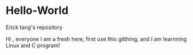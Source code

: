 # Hello-World
Erick tang's repository

Hi , everyone
I am a fresh here, first use this gitthing, and I am learnning Linux and C program!
